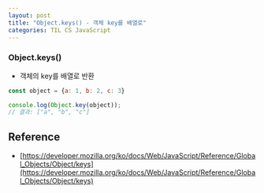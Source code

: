 ```yaml
---
layout: post
title: "Object.keys() - 객체 key를 배열로"
categories: TIL CS JavaScript 
---
```


### Object.keys()

- 객체의 key를 배열로 반환

```JavaScript
const object = {a: 1, b: 2, c: 3}

console.log(Object.key(object));
// 결과: ["a", "b", "c"]

```

## Reference

- [https://developer.mozilla.org/ko/docs/Web/JavaScript/Reference/Global_Objects/Object/keys](https://developer.mozilla.org/ko/docs/Web/JavaScript/Reference/Global_Objects/Object/keys)

